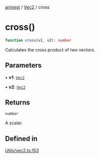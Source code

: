 [aninest](../../index.md) / [Vec2](../index.md) / cross

# cross()

```ts
function cross(v1, v2): number
```

Calculates the cross product of two vectors.

## Parameters

• **v1**: [`Vec2`](../type-aliases/Vec2.md)

• **v2**: [`Vec2`](../type-aliases/Vec2.md)

## Returns

`number`

A scalar.

## Defined in

[Utils/vec2.ts:153](https://github.com/zphrs/aninest/blob/c0759892862ca3c4697d159317f2939666662924/core/src/Utils/vec2.ts#L153)
